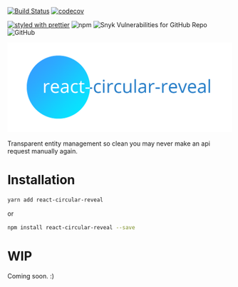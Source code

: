 [![Build Status](https://travis-ci.com/nosachamos/react-circular-reveal.svg?branch=master)](https://travis-ci.com/nosachamos/react-circular-reveal)
[![codecov](https://codecov.io/gh/nosachamos/react-circular-reveal/branch/master/graph/badge.svg)](https://codecov.io/gh/nosachamos/react-circular-reveal)

[![styled with prettier](https://img.shields.io/badge/styled_with-prettier-ff69b4.svg)](https://github.com/prettier/prettier)
![npm](https://img.shields.io/npm/v/react-circular-reveal.svg)
![Snyk Vulnerabilities for GitHub Repo](https://img.shields.io/snyk/vulnerabilities/github/nosachamos/react-circular-reveal.svg)
![GitHub](https://img.shields.io/github/license/nosachamos/react-circular-reveal.svg)

![react-circular-reveal](_media/logo.png)

Transparent entity management so clean you may never make an api request manually again.

# Installation

```sh
yarn add react-circular-reveal
```

or

```sh
npm install react-circular-reveal --save
```

# WIP

Coming soon. :)
